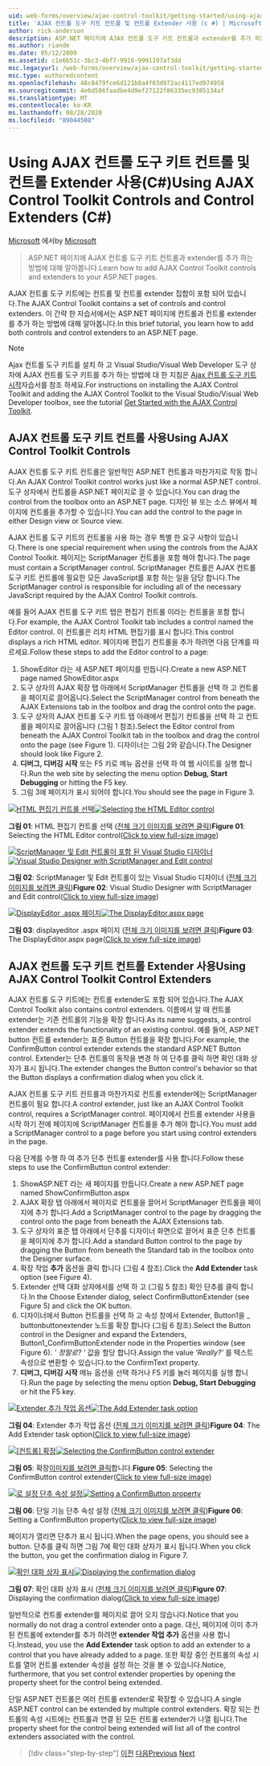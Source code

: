 ```yaml
---
uid: web-forms/overview/ajax-control-toolkit/getting-started/using-ajax-control-toolkit-controls-and-control-extenders-cs
title: 'AJAX 컨트롤 도구 키트 컨트롤 및 컨트롤 Extender 사용 (c #) | Microsoft Docs'
author: rick-anderson
description: ASP.NET 페이지에 AJAX 컨트롤 도구 키트 컨트롤과 extender를 추가 하는 방법에 대해 알아봅니다.
ms.author: riande
ms.date: 05/12/2009
ms.assetid: c1e6b51c-3bc3-4bf7-9916-9991197af3dd
msc.legacyurl: /web-forms/overview/ajax-control-toolkit/getting-started/using-ajax-control-toolkit-controls-and-control-extenders-cs
msc.type: authoredcontent
ms.openlocfilehash: 48c8479fce6d121b8a4f03d972ac4117ed974958
ms.sourcegitcommit: 4e6d586faadbe4d9ef27122f86335ec9385134af
ms.translationtype: MT
ms.contentlocale: ko-KR
ms.lasthandoff: 08/28/2020
ms.locfileid: "89044508"
---
```

# <a name="using-ajax-control-toolkit-controls-and-control-extenders-c"></a><span data-ttu-id="52462-103">Using AJAX 컨트롤 도구 키트 컨트롤 및 컨트롤 Extender 사용(C#)</span><span class="sxs-lookup"><span data-stu-id="52462-103">Using AJAX Control Toolkit Controls and Control Extenders (C#)</span></span>

<span data-ttu-id="52462-104">[Microsoft](https://github.com/microsoft) 에서</span><span class="sxs-lookup"><span data-stu-id="52462-104">by [Microsoft](https://github.com/microsoft)</span></span>

> <span data-ttu-id="52462-105">ASP.NET 페이지에 AJAX 컨트롤 도구 키트 컨트롤과 extender를 추가 하는 방법에 대해 알아봅니다.</span><span class="sxs-lookup"><span data-stu-id="52462-105">Learn how to add AJAX Control Toolkit controls and extenders to your ASP.NET pages.</span></span>

<span data-ttu-id="52462-106">AJAX 컨트롤 도구 키트에는 컨트롤 및 컨트롤 extender 집합이 포함 되어 있습니다.</span><span class="sxs-lookup"><span data-stu-id="52462-106">The AJAX Control Toolkit contains a set of controls and control extenders.</span></span> <span data-ttu-id="52462-107">이 간략 한 자습서에서는 ASP.NET 페이지에 컨트롤과 컨트롤 extender를 추가 하는 방법에 대해 알아봅니다.</span><span class="sxs-lookup"><span data-stu-id="52462-107">In this brief tutorial, you learn how to add both controls and control extenders to an ASP.NET page.</span></span>

> [!NOTE] 
> 
> <span data-ttu-id="52462-108">Ajax 컨트롤 도구 키트를 설치 하 고 Visual Studio/Visual Web Developer 도구 상자에 AJAX 컨트롤 도구 키트를 추가 하는 방법에 대 한 지침은 [Ajax 컨트롤 도구 키트 시작](get-started-with-the-ajax-control-toolkit-cs.md)자습서를 참조 하세요.</span><span class="sxs-lookup"><span data-stu-id="52462-108">For instructions on installing the AJAX Control Toolkit and adding the AJAX Control Toolkit to the Visual Studio/Visual Web Developer toolbox, see the tutorial [Get Started with the AJAX Control Toolkit](get-started-with-the-ajax-control-toolkit-cs.md).</span></span>

## <a name="using-ajax-control-toolkit-controls"></a><span data-ttu-id="52462-109">AJAX 컨트롤 도구 키트 컨트롤 사용</span><span class="sxs-lookup"><span data-stu-id="52462-109">Using AJAX Control Toolkit Controls</span></span>

<span data-ttu-id="52462-110">AJAX 컨트롤 도구 키트 컨트롤은 일반적인 ASP.NET 컨트롤과 마찬가지로 작동 합니다.</span><span class="sxs-lookup"><span data-stu-id="52462-110">An AJAX Control Toolkit control works just like a normal ASP.NET control.</span></span> <span data-ttu-id="52462-111">도구 상자에서 컨트롤을 ASP.NET 페이지로 끌 수 있습니다.</span><span class="sxs-lookup"><span data-stu-id="52462-111">You can drag the control from the toolbox onto an ASP.NET page.</span></span> <span data-ttu-id="52462-112">디자인 뷰 또는 소스 뷰에서 페이지에 컨트롤을 추가할 수 있습니다.</span><span class="sxs-lookup"><span data-stu-id="52462-112">You can add the control to the page in either Design view or Source view.</span></span>

<span data-ttu-id="52462-113">AJAX 컨트롤 도구 키트의 컨트롤을 사용 하는 경우 특별 한 요구 사항이 있습니다.</span><span class="sxs-lookup"><span data-stu-id="52462-113">There is one special requirement when using the controls from the AJAX Control Toolkit.</span></span> <span data-ttu-id="52462-114">페이지는 ScriptManager 컨트롤을 포함 해야 합니다.</span><span class="sxs-lookup"><span data-stu-id="52462-114">The page must contain a ScriptManager control.</span></span> <span data-ttu-id="52462-115">ScriptManager 컨트롤은 AJAX 컨트롤 도구 키트 컨트롤에 필요한 모든 JavaScript를 포함 하는 일을 담당 합니다.</span><span class="sxs-lookup"><span data-stu-id="52462-115">The ScriptManager control is responsible for including all of the necessary JavaScript required by the AJAX Control Toolkit controls.</span></span>

<span data-ttu-id="52462-116">예를 들어 AJAX 컨트롤 도구 키트 탭은 편집기 컨트롤 이라는 컨트롤을 포함 합니다.</span><span class="sxs-lookup"><span data-stu-id="52462-116">For example, the AJAX Control Toolkit tab includes a control named the Editor control.</span></span> <span data-ttu-id="52462-117">이 컨트롤은 리치 HTML 편집기를 표시 합니다.</span><span class="sxs-lookup"><span data-stu-id="52462-117">This control displays a rich HTML editor.</span></span> <span data-ttu-id="52462-118">페이지에 편집기 컨트롤을 추가 하려면 다음 단계를 따르세요.</span><span class="sxs-lookup"><span data-stu-id="52462-118">Follow these steps to add the Editor control to a page:</span></span>

1. <span data-ttu-id="52462-119">ShowEditor 라는 새 ASP.NET 페이지를 만듭니다.</span><span class="sxs-lookup"><span data-stu-id="52462-119">Create a new ASP.NET page named ShowEditor.aspx</span></span>
2. <span data-ttu-id="52462-120">도구 상자의 AJAX 확장 탭 아래에서 ScriptManager 컨트롤을 선택 하 고 컨트롤을 페이지로 끌어옵니다.</span><span class="sxs-lookup"><span data-stu-id="52462-120">Select the ScriptManager control from beneath the AJAX Extensions tab in the toolbox and drag the control onto the page.</span></span>
3. <span data-ttu-id="52462-121">도구 상자의 AJAX 컨트롤 도구 키트 탭 아래에서 편집기 컨트롤을 선택 하 고 컨트롤을 페이지로 끌어옵니다 (그림 1 참조).</span><span class="sxs-lookup"><span data-stu-id="52462-121">Select the Editor control from beneath the AJAX Control Toolkit tab in the toolbox and drag the control onto the page (see Figure 1).</span></span> <span data-ttu-id="52462-122">디자이너는 그림 2와 같습니다.</span><span class="sxs-lookup"><span data-stu-id="52462-122">The Designer should look like Figure 2.</span></span>
4. <span data-ttu-id="52462-123">**디버그, 디버깅 시작** 또는 F5 키로 메뉴 옵션을 선택 하 여 웹 사이트를 실행 합니다.</span><span class="sxs-lookup"><span data-stu-id="52462-123">Run the web site by selecting the menu option **Debug, Start Debugging** or hitting the F5 key.</span></span>
5. <span data-ttu-id="52462-124">그림 3에 페이지가 표시 되어야 합니다.</span><span class="sxs-lookup"><span data-stu-id="52462-124">You should see the page in Figure 3.</span></span>

<span data-ttu-id="52462-125">[![HTML 편집기 컨트롤 선택](using-ajax-control-toolkit-controls-and-control-extenders-cs/_static/image1.jpg)](using-ajax-control-toolkit-controls-and-control-extenders-cs/_static/image1.png)</span><span class="sxs-lookup"><span data-stu-id="52462-125">[![Selecting the HTML Editor control](using-ajax-control-toolkit-controls-and-control-extenders-cs/_static/image1.jpg)](using-ajax-control-toolkit-controls-and-control-extenders-cs/_static/image1.png)</span></span>

<span data-ttu-id="52462-126">**그림 01**: HTML 편집기 컨트롤 선택 ([전체 크기 이미지를 보려면 클릭](using-ajax-control-toolkit-controls-and-control-extenders-cs/_static/image2.png))</span><span class="sxs-lookup"><span data-stu-id="52462-126">**Figure 01**: Selecting the HTML Editor control([Click to view full-size image](using-ajax-control-toolkit-controls-and-control-extenders-cs/_static/image2.png))</span></span>

<span data-ttu-id="52462-127">[![ScriptManager 및 Edit 컨트롤이 포함 된 Visual Studio 디자이너](using-ajax-control-toolkit-controls-and-control-extenders-cs/_static/image2.jpg)](using-ajax-control-toolkit-controls-and-control-extenders-cs/_static/image3.png)</span><span class="sxs-lookup"><span data-stu-id="52462-127">[![Visual Studio Designer with ScriptManager and Edit control](using-ajax-control-toolkit-controls-and-control-extenders-cs/_static/image2.jpg)](using-ajax-control-toolkit-controls-and-control-extenders-cs/_static/image3.png)</span></span>

<span data-ttu-id="52462-128">**그림 02**: ScriptManager 및 Edit 컨트롤이 있는 Visual Studio 디자이너 ([전체 크기 이미지를 보려면 클릭](using-ajax-control-toolkit-controls-and-control-extenders-cs/_static/image4.png))</span><span class="sxs-lookup"><span data-stu-id="52462-128">**Figure 02**: Visual Studio Designer with ScriptManager and Edit control([Click to view full-size image](using-ajax-control-toolkit-controls-and-control-extenders-cs/_static/image4.png))</span></span>

<span data-ttu-id="52462-129">[![DisplayEditor .aspx 페이지](using-ajax-control-toolkit-controls-and-control-extenders-cs/_static/image3.jpg)](using-ajax-control-toolkit-controls-and-control-extenders-cs/_static/image5.png)</span><span class="sxs-lookup"><span data-stu-id="52462-129">[![The DisplayEditor.aspx page](using-ajax-control-toolkit-controls-and-control-extenders-cs/_static/image3.jpg)](using-ajax-control-toolkit-controls-and-control-extenders-cs/_static/image5.png)</span></span>

<span data-ttu-id="52462-130">**그림 03**: displayeditor .aspx 페이지 ([전체 크기 이미지를 보려면 클릭](using-ajax-control-toolkit-controls-and-control-extenders-cs/_static/image6.png))</span><span class="sxs-lookup"><span data-stu-id="52462-130">**Figure 03**: The DisplayEditor.aspx page([Click to view full-size image](using-ajax-control-toolkit-controls-and-control-extenders-cs/_static/image6.png))</span></span>

## <a name="using-ajax-control-toolkit-control-extenders"></a><span data-ttu-id="52462-131">AJAX 컨트롤 도구 키트 컨트롤 Extender 사용</span><span class="sxs-lookup"><span data-stu-id="52462-131">Using AJAX Control Toolkit Control Extenders</span></span>

<span data-ttu-id="52462-132">AJAX 컨트롤 도구 키트에는 컨트롤 extender도 포함 되어 있습니다.</span><span class="sxs-lookup"><span data-stu-id="52462-132">The AJAX Control Toolkit also contains control extenders.</span></span> <span data-ttu-id="52462-133">이름에서 알 때 컨트롤 extender는 기존 컨트롤의 기능을 확장 합니다.</span><span class="sxs-lookup"><span data-stu-id="52462-133">As its name suggests, a control extender extends the functionality of an existing control.</span></span> <span data-ttu-id="52462-134">예를 들어, ASP.NET button 컨트롤 extender는 표준 Button 컨트롤을 확장 합니다.</span><span class="sxs-lookup"><span data-stu-id="52462-134">For example, the ConfirmButton control extender extends the standard ASP.NET Button control.</span></span> <span data-ttu-id="52462-135">Extender는 단추 컨트롤의 동작을 변경 하 여 단추를 클릭 하면 확인 대화 상자가 표시 됩니다.</span><span class="sxs-lookup"><span data-stu-id="52462-135">The extender changes the Button control's behavior so that the Button displays a confirmation dialog when you click it.</span></span>

<span data-ttu-id="52462-136">AJAX 컨트롤 도구 키트 컨트롤과 마찬가지로 컨트롤 extender에는 ScriptManager 컨트롤이 필요 합니다.</span><span class="sxs-lookup"><span data-stu-id="52462-136">A control extender, just like an AJAX Control Toolkit control, requires a ScriptManager control.</span></span> <span data-ttu-id="52462-137">페이지에서 컨트롤 extender 사용을 시작 하기 전에 페이지에 ScriptManager 컨트롤을 추가 해야 합니다.</span><span class="sxs-lookup"><span data-stu-id="52462-137">You must add a ScriptManager control to a page before you start using control extenders in the page.</span></span>

<span data-ttu-id="52462-138">다음 단계를 수행 하 여 추가 단추 컨트롤 extender를 사용 합니다.</span><span class="sxs-lookup"><span data-stu-id="52462-138">Follow these steps to use the ConfirmButton control extender:</span></span>

1. <span data-ttu-id="52462-139">ShowASP.NET 라는 새 페이지를 만듭니다.</span><span class="sxs-lookup"><span data-stu-id="52462-139">Create a new ASP.NET page named ShowConfirmButton.aspx</span></span>
2. <span data-ttu-id="52462-140">AJAX 확장 탭 아래에서 페이지로 컨트롤을 끌어서 ScriptManager 컨트롤을 페이지에 추가 합니다.</span><span class="sxs-lookup"><span data-stu-id="52462-140">Add a ScriptManager control to the page by dragging the control onto the page from beneath the AJAX Extensions tab.</span></span>
3. <span data-ttu-id="52462-141">도구 상자의 표준 탭 아래에서 단추를 디자이너 화면으로 끌어서 표준 단추 컨트롤을 페이지에 추가 합니다.</span><span class="sxs-lookup"><span data-stu-id="52462-141">Add a standard Button control to the page by dragging the Button from beneath the Standard tab in the toolbox onto the Designer surface.</span></span>
4. <span data-ttu-id="52462-142">확장 작업 **추가** 옵션을 클릭 합니다 (그림 4 참조).</span><span class="sxs-lookup"><span data-stu-id="52462-142">Click the **Add Extender** task option (see Figure 4).</span></span>
5. <span data-ttu-id="52462-143">Extender 선택 대화 상자에서를 선택 하 고 (그림 5 참조) 확인 단추를 클릭 합니다.</span><span class="sxs-lookup"><span data-stu-id="52462-143">In the Choose Extender dialog, select ConfirmButtonExtender (see Figure 5) and click the OK button.</span></span>
6. <span data-ttu-id="52462-144">디자이너에서 Button 컨트롤을 선택 하 고 속성 창에서 Extender, Button1을 \_ buttonbuttonextender 노드를 확장 합니다 (그림 6 참조).</span><span class="sxs-lookup"><span data-stu-id="52462-144">Select the Button control in the Designer and expand the Extenders, Button1\_ConfirmButtonExtender node in the Properties window (see Figure 6).</span></span> <span data-ttu-id="52462-145">*' 정말로? '* 값을 할당 합니다.</span><span class="sxs-lookup"><span data-stu-id="52462-145">Assign the value *'Really?'*</span></span> <span data-ttu-id="52462-146">를 텍스트 속성으로 변환할 수 있습니다.</span><span class="sxs-lookup"><span data-stu-id="52462-146">to the ConfirmText property.</span></span>
7. <span data-ttu-id="52462-147">**디버그, 디버깅 시작** 메뉴 옵션을 선택 하거나 F5 키를 눌러 페이지를 실행 합니다.</span><span class="sxs-lookup"><span data-stu-id="52462-147">Run the page by selecting the menu option **Debug, Start Debugging** or hit the F5 key.</span></span>

<span data-ttu-id="52462-148">[![Extender 추가 작업 옵션](using-ajax-control-toolkit-controls-and-control-extenders-cs/_static/image4.jpg)](using-ajax-control-toolkit-controls-and-control-extenders-cs/_static/image7.png)</span><span class="sxs-lookup"><span data-stu-id="52462-148">[![The Add Extender task option](using-ajax-control-toolkit-controls-and-control-extenders-cs/_static/image4.jpg)](using-ajax-control-toolkit-controls-and-control-extenders-cs/_static/image7.png)</span></span>

<span data-ttu-id="52462-149">**그림 04**: Extender 추가 작업 옵션 ([전체 크기 이미지를 보려면 클릭](using-ajax-control-toolkit-controls-and-control-extenders-cs/_static/image8.png))</span><span class="sxs-lookup"><span data-stu-id="52462-149">**Figure 04**: The Add Extender task option([Click to view full-size image](using-ajax-control-toolkit-controls-and-control-extenders-cs/_static/image8.png))</span></span>

<span data-ttu-id="52462-150">[![[컨트롤] 확장](using-ajax-control-toolkit-controls-and-control-extenders-cs/_static/image5.jpg)](using-ajax-control-toolkit-controls-and-control-extenders-cs/_static/image9.png)</span><span class="sxs-lookup"><span data-stu-id="52462-150">[![Selecting the ConfirmButton control extender](using-ajax-control-toolkit-controls-and-control-extenders-cs/_static/image5.jpg)](using-ajax-control-toolkit-controls-and-control-extenders-cs/_static/image9.png)</span></span>

<span data-ttu-id="52462-151">**그림 05**: 확장[이미지를 보려면 클릭](using-ajax-control-toolkit-controls-and-control-extenders-cs/_static/image10.png)합니다.</span><span class="sxs-lookup"><span data-stu-id="52462-151">**Figure 05**: Selecting the ConfirmButton control extender([Click to view full-size image](using-ajax-control-toolkit-controls-and-control-extenders-cs/_static/image10.png))</span></span>

<span data-ttu-id="52462-152">[![로 설정 단추 속성 설정](using-ajax-control-toolkit-controls-and-control-extenders-cs/_static/image6.jpg)](using-ajax-control-toolkit-controls-and-control-extenders-cs/_static/image11.png)</span><span class="sxs-lookup"><span data-stu-id="52462-152">[![Setting a ConfirmButton property](using-ajax-control-toolkit-controls-and-control-extenders-cs/_static/image6.jpg)](using-ajax-control-toolkit-controls-and-control-extenders-cs/_static/image11.png)</span></span>

<span data-ttu-id="52462-153">**그림 06**: 단일 기능 단추 속성 설정 ([전체 크기 이미지를 보려면 클릭](using-ajax-control-toolkit-controls-and-control-extenders-cs/_static/image12.png))</span><span class="sxs-lookup"><span data-stu-id="52462-153">**Figure 06**: Setting a ConfirmButton property([Click to view full-size image](using-ajax-control-toolkit-controls-and-control-extenders-cs/_static/image12.png))</span></span>

<span data-ttu-id="52462-154">페이지가 열리면 단추가 표시 됩니다.</span><span class="sxs-lookup"><span data-stu-id="52462-154">When the page opens, you should see a button.</span></span> <span data-ttu-id="52462-155">단추를 클릭 하면 그림 7에 확인 대화 상자가 표시 됩니다.</span><span class="sxs-lookup"><span data-stu-id="52462-155">When you click the button, you get the confirmation dialog in Figure 7.</span></span>

<span data-ttu-id="52462-156">[![확인 대화 상자 표시](using-ajax-control-toolkit-controls-and-control-extenders-cs/_static/image7.jpg)](using-ajax-control-toolkit-controls-and-control-extenders-cs/_static/image13.png)</span><span class="sxs-lookup"><span data-stu-id="52462-156">[![Displaying the confirmation dialog](using-ajax-control-toolkit-controls-and-control-extenders-cs/_static/image7.jpg)](using-ajax-control-toolkit-controls-and-control-extenders-cs/_static/image13.png)</span></span>

<span data-ttu-id="52462-157">**그림 07**: 확인 대화 상자 표시 ([전체 크기 이미지를 보려면 클릭](using-ajax-control-toolkit-controls-and-control-extenders-cs/_static/image14.png))</span><span class="sxs-lookup"><span data-stu-id="52462-157">**Figure 07**: Displaying the confirmation dialog([Click to view full-size image](using-ajax-control-toolkit-controls-and-control-extenders-cs/_static/image14.png))</span></span>

<span data-ttu-id="52462-158">일반적으로 컨트롤 extender를 페이지로 끌어 오지 않습니다.</span><span class="sxs-lookup"><span data-stu-id="52462-158">Notice that you normally do not drag a control extender onto a page.</span></span> <span data-ttu-id="52462-159">대신, 페이지에 이미 추가 된 컨트롤에 extender를 추가 하려면 **extender 작업 추가** 옵션을 사용 합니다.</span><span class="sxs-lookup"><span data-stu-id="52462-159">Instead, you use the **Add Extender** task option to add an extender to a control that you have already added to a page.</span></span> <span data-ttu-id="52462-160">또한 확장 중인 컨트롤의 속성 시트를 열어 컨트롤 extender 속성을 설정 하는 것을 볼 수 있습니다.</span><span class="sxs-lookup"><span data-stu-id="52462-160">Notice, furthermore, that you set control extender properties by opening the property sheet for the control being extended.</span></span>

<span data-ttu-id="52462-161">단일 ASP.NET 컨트롤은 여러 컨트롤 extender로 확장할 수 있습니다.</span><span class="sxs-lookup"><span data-stu-id="52462-161">A single ASP.NET control can be extended by multiple control extenders.</span></span> <span data-ttu-id="52462-162">확장 되는 컨트롤의 속성 시트에는 컨트롤과 연결 된 모든 컨트롤 extender가 나열 됩니다.</span><span class="sxs-lookup"><span data-stu-id="52462-162">The property sheet for the control being extended will list all of the control extenders associated with the control.</span></span>

> [!div class="step-by-step"]
> <span data-ttu-id="52462-163">[이전](get-started-with-the-ajax-control-toolkit-cs.md)
> [다음](creating-a-custom-ajax-control-toolkit-control-extender-cs.md)</span><span class="sxs-lookup"><span data-stu-id="52462-163">[Previous](get-started-with-the-ajax-control-toolkit-cs.md)
[Next](creating-a-custom-ajax-control-toolkit-control-extender-cs.md)</span></span>
